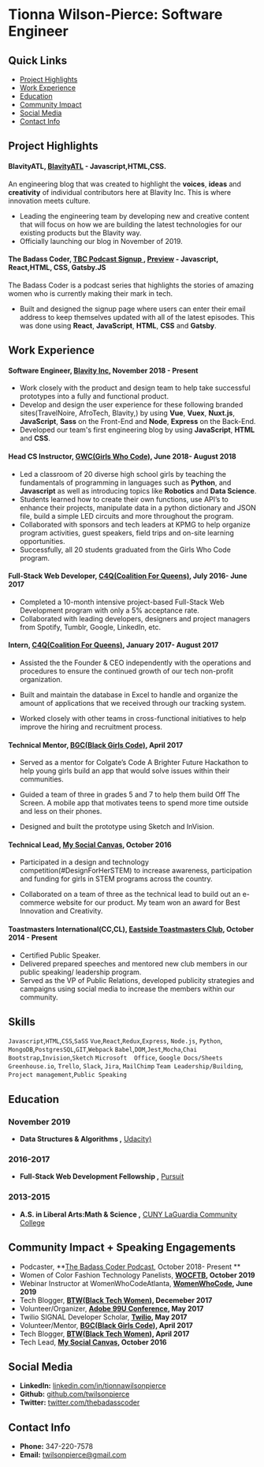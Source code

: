 # Tionna Wilson-Pierce: Software Engineer 

## Quick Links 
* [Project Highlights](#projects)
* [Work Experience](#work-experience)
* [Education](#education)
* [Community Impact](#community-impact)
* [Social Media](#social-media) 
* [Contact Info](#contact-info)  


## Project Highlights <a id ="projects"></a>

#### BlavityATL, [BlavityATL](#) - Javascript,HTML,CSS. 

An engineering blog that was created to highlight the **voices**, **ideas** and **creativity** of individual contributors here at Blavity Inc. This is where innovation meets culture. 

* Leading the engineering team by developing new and creative content that will focus on how we are building the latest  technologies for our existing products but the Blavity way. 
* Officially launching our blog in November of 2019. 

#### The Badass Coder, [TBC Podcast Signup ](https://thebadasscoder.us/), [Preview](https://github.com/twilsonpierce/twilsonpierce.github.io) - Javascript, React,HTML, CSS, Gatsby.JS 

The Badass Coder is a podcast series that highlights the stories of amazing women who is currently making their mark in tech.
* Built and designed the signup page where users can enter their email address to keep themselves updated with all of the latest episodes. This was done using **React**, **JavaScript**, **HTML**, **CSS** and **Gatsby**. 

## Work Experience <a id ="work-experience"></a>

#### Software Engineer, [Blavity Inc](https://blavityinc.com/), November 2018 - Present 

* Work closely with the product and design team to help take successful prototypes into a fully and functional product.
* Develop and design the user experience for these following branded sites(TravelNoire, AfroTech, Blavity,) by using **Vue**, **Vuex**, **Nuxt.js**, **JavaScript**, **Sass** on the Front-End and **Node**, **Express** on the Back-End. 
* Developed our team's first engineering blog by using **JavaScript**, **HTML** and **CSS**. 


#### Head CS Instructor, [GWC(Girls Who Code)](https://girlswhocode.com/), June 2018- August 2018 
* Led a classroom of 20 diverse high school girls by teaching the fundamentals of programming in languages such as **Python**, and **Javascript** as well as introducing topics like **Robotics** and **Data Science**.
*  Students learned how to create their own functions, use API’s to enhance their projects, manipulate data in a python dictionary and JSON file, build a simple LED circuits and more throughout the program.
* Collaborated with sponsors and tech leaders at KPMG to help organize program activities, guest speakers, field trips and on-site learning opportunities.
* Successfully, all 20 students graduated from the Girls Who Code program.

#### Full-Stack Web Developer, [C4Q(Coalition For Queens)](https://www.c4q.nyc/), July 2016- June 2017 
* Completed a 10-month intensive project-based Full-Stack Web Development program with only a 5% acceptance rate. 
* Collaborated with leading developers, designers and project managers from Spotify, Tumblr, Google, LinkedIn, etc. 

#### Intern, [C4Q(Coalition For Queens)](https://www.c4q.nyc/), January 2017- August 2017
* Assisted the the Founder & CEO independently with the operations and procedures to ensure the continued growth of our tech non-profit organization.

* Built and maintain the database in Excel to handle and organize the amount of applications that we received through our tracking system.

* Worked closely with other teams in cross-functional initiatives to help improve the hiring and recruitment process. 

####  Technical Mentor, [BGC(Black Girls Code)](http://www.blackgirlscode.com/), April 2017
* Served as a mentor for Colgate’s Code A Brighter Future Hackathon to help young girls build an app that would solve issues within their communities. 

* Guided a team of three in grades 5 and 7 to help them build Off The Screen. A mobile app that motivates teens to spend more time outside and less on their phones. 

* Designed and built the prototype using Sketch and InVision.  

#### Technical Lead, [My Social Canvas](http://mysocialcanvas.com/), October 2016
* Participated in a design and technology competition(#DesignForHerSTEM) to increase awareness, participation and funding for girls in STEM programs across the country.

* Collaborated on a team of three as the technical lead to build out an e-commerce website for our product.  My team won an award for Best Innovation and Creativity. 

#### Toastmasters International(CC,CL), [Eastside Toastmasters Club](https://www.toastmasters.org/), October 2014 - Present 
* Certified Public Speaker. 
* Delivered prepared speeches and mentored new club members in our public speaking/ leadership program.
* Served as the VP of Public Relations, developed publicity strategies and campaigns using social media to increase the members within our community.

## Skills 
`Javascript`,`HTML`,`CSS`,`SaSS`
`Vue`,`React`,`Redux`,`Express`, `Node.js`, `Python`,
`MongoDB`,`PostgresSQL`,`GIT`,`Webpack`
`Babel`,`DOM`,`Jest`,`Mocha`,`Chai`
`Bootstrap`,`Invision`,`Sketch`
`Microsoft  Office`, `Google Docs/Sheets`
`Greenhouse.io`, `Trello`, `Slack`, `Jira`, `MailChimp`
`Team Leadership/Building`, `Project management`,`Public Speaking` 


## Education <a id ="education"></a>

### November 2019
* **Data Structures & Algorithms ,** [Udacity)](https://www.udacity.com/)
### 2016-2017
* **Full-Stack Web Development Fellowship ,** [Pursuit](https://www.pursuit.org/)
### 2013-2015
*  **A.S. in Liberal Arts:Math & Science ,** [CUNY LaGuardia Community College](https://www.laguardia.edu/home/Default.aspx)


## Community Impact + Speaking Engagements <a id ="community-impact"></a>

* Podcaster, **[The Badass Coder Podcast](https://open.spotify.com/show/51wilOkaBNm49wG65TSm5G?si=0w-hq-9pQlKmCKFZ7k4eFQ), October 2018- Present **
* Women of Color Fashion Technology Panelists, **[WOCFTB](https://www.wocftb.com/events-1/6th-wocftb-oak-atlanta-ga), October 2019**
* Webinar Instructor at WomenWhoCodeAtlanta, **[WomenWhoCode](https://www.linkedin.com/posts/activity-6554785756492238848-FbRO), June 2019**
* Tech Blogger, **[BTW(Black Tech Women)](https://medium.com/@BlackTechWomen/the-glow-up-advancing-to-senior-leadership-2b7966f0759e), Decemeber 2017**
* Volunteer/Organizer, **[Adobe 99U Conference](https://conference.99u.com/), May 2017**
* Twilio SIGNAL Developer Scholar, **[Twilio](https://signal.twilio.com/), May 2017**
* Volunteer/Mentor, **[BGC(Black Girls Code)](http://www.blackgirlscode.com/), April 2017**
* Tech Blogger, **[BTW(Black Tech Women)](https://medium.com/@BlackTechWomen/changing-the-face-of-technology-highlights-from-signal-333e686e2e98), April 2017**
* Tech Lead, **[My Social Canvas](http://mysocialcanvas.com/designhackathon/), October 2016**


## Social Media <a id ="social-media"></a>
* **LinkedIn:**  [linkedin.com/in/tionnawilsonpierce](https://www.linkedin.com/in/tionnawilsonpierce)
* **Github:**    [github.com/twilsonpierce](https://github.com/twilsonpierce)
* **Twitter:**   [twitter.com/thebadasscoder](https://twitter.com/thebadasscoder)


## Contact Info <a id ="contact-info"></a>
* **Phone:**  347-220-7578
* **Email:**  [twilsonpierce@gmail.com](twilsonpierce@gmail.com)


